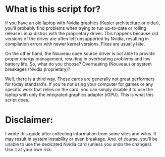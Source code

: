 # What is this script for?

If you have an old laptop with Nvidia graphics (Kepler architecture or older), you'll probably find problems when trying to run up-to-date or rolling release Linux distros with the proprietary driver. This happens because old versions of the driver are often left unsupported by Nvidia, resulting in compilation errors with newer kernel versions. Fixes are usually late.

On the other hand, the Nouveau open source driver is not able to provide proper energy management, resulting in overheating problems and low battery life. So, what do you choose? Overheating (Nouveau) or system breakages (Nvidia proprietary)?

Well, there is a third way. These cards are generally not great performers for today standard's. If you're not using your computer for games or any specific work that relies on the card, you can simply disable it to use the laptop with only the integrated graphics adapter (iGPU). This is what this script does.

# Disclaimer:

I wrote this guide after collecting information from some sites and wikis. It may result in system instability or even breakage. And, of course, you'll be unable to use the dedicated Nvidia card (unless you undo the changes). Use it at your own risk.
